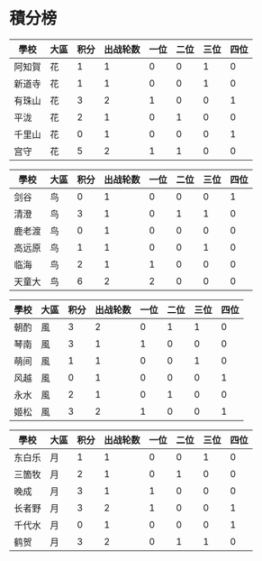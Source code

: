 # 積分榜


|學校|大區|积分|出战轮数|一位|二位|三位|四位|
|----|----|--|-|-|-|-|-|
|阿知賀|花|1|1|0|0|1|0|
|新道寺|花|1|1|0|0|1|0|
|有珠山|花|3|2|1|0|0|1|
|平泷|花|2|1|0|1|0|0|
|千里山|花|0|1|0|0|0|1|
|宫守|花|5|2|1|1|0|0|


|學校|大區|积分|出战轮数|一位|二位|三位|四位|
|----|----|--|-|-|-|-|-|
|剑谷|鸟|0|1|0|0|0|1|
|清澄|鸟|3|1|0|1|1|0|
|鹿老渡|鸟|0|1|0|0|0|0|
|高远原|鸟|1|1|0|0|1|0|
|临海|鸟|2|1|1|0|0|0|
|天童大|鸟|6|2|2|0|0|0|


|學校|大區|积分|出战轮数|一位|二位|三位|四位|
|----|----|--|-|-|-|-|-|
|朝酌|風|3|2|0|1|1|0|
|琴南|風|3|1|1|0|0|0|
|萌间|風|1|1|0|0|1|0|
|风越|風|0|1|0|0|0|1|
|永水|風|2|1|0|1|0|0|
|姬松|風|3|2|1|0|0|1|


|學校|大區|积分|出战轮数|一位|二位|三位|四位|
|----|----|-|-|-|--|-|-|
|东白乐|月|1|1|0|0|1|0|
|三箇牧|月|2|1|0|1|0|0|
|晚成|月|3|1|1|0|0|0|
|长者野|月|3|2|1|0|0|1|
|千代水|月|0|1|0|0|0|1|
|鹤贺|月|3|2|0|1|1|0|
